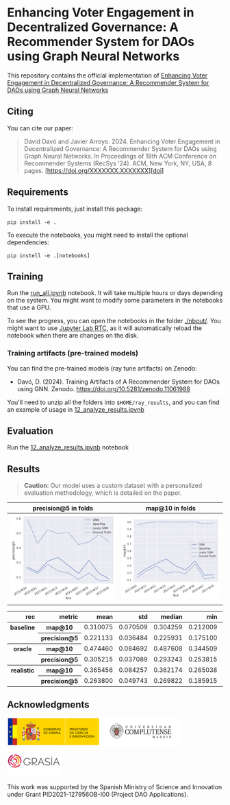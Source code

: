 
# Enhancing Voter Engagement in Decentralized Governance: A Recommender System for DAOs using Graph Neural Networks

This repository contains the official implementation of [Enhancing Voter Engagement in Decentralized Governance: A Recommender System for DAOs using Graph Neural Networks][doi]

## Citing

You can cite our paper:
> David Davó and Javier Arroyo. 2024. Enhancing Voter Engagement in Decentralized Governance: A Recommender System for DAOs using Graph Neural Networks. In Proceedings of 18th ACM Conference on Recommender Systems (RecSys ’24). ACM, New York, NY, USA, 8 pages. [https://doi.org/XXXXXXX.XXXXXXX][doi]

## Requirements

To install requirements, just install this package:
```
pip install -e .
```

To execute the notebooks, you might need to install the optional dependencies:

```
pip instell -e .[notebooks]
```

## Training

Run the [run_all.ipynb](./notebooks/run_all.ipynb) notebook. It will take multiple hours or days depending on the system.
You might want to modify some parameters in the notebooks that use a GPU.

To see the progress, you can open the notebooks in the folder [./nbout/](./nbout/). You might want to use [Jupyter Lab RTC](https://jupyterlab.readthedocs.io/en/stable/user/rtc.html), as it will automatically reload the notebook when there are changes on the disk.

### Training artifacts (pre-trained models)

You can find the pre-trained models (ray tune artifacts) on Zenodo:

- Davó, D. (2024). Training Artifacts of A Recommender System for DAOs using GNN. Zenodo. https://doi.org/10.5281/zenodo.11061988

You'll need to unzip all the folders into `$HOME/ray_results`, and you can find an example of usage in [12_analyze_results.ipynb](./notebooks/12_analyze_results.ipynb)



## Evaluation

Run the [12_analyze_results.ipynb](./notebooks/12_analyze_results.ipynb) notebook

## Results

> **Caution**: Our model uses a custom dataset with a personalized evaluation methodology, which is detailed on the paper.

| precision@5 in folds | map@10 in folds |
|----------------------|-----------------|
| ![](./figures/09_gnn_results_precision_5.png) | ![](./figures/09_gnn_results_map_10.png) |

<table>
  <thead>
    <tr style="text-align: right;">
      <th>rec</th>
      <th>metric</th>
      <th>mean</th>
      <th>std</th>
      <th>median</th>
      <th>min</th>
      <th>max</th>
    </tr>
  </thead>
  <tbody>
    <tr>
      <th rowspan="2" valign="top">baseline</th>
      <th>map@10</th>
      <td>0.310075</td>
      <td>0.070509</td>
      <td>0.304259</td>
      <td>0.212009</td>
      <td>0.417010</td>
    </tr>
    <tr>
      <th>precision@5</th>
      <td>0.221133</td>
      <td>0.036484</td>
      <td>0.225931</td>
      <td>0.175100</td>
      <td>0.287129</td>
    </tr>
    <tr>
      <th rowspan="2" valign="top">oracle</th>
      <th>map@10</th>
      <td>0.474460</td>
      <td>0.084692</td>
      <td>0.487608</td>
      <td>0.344509</td>
      <td>0.599718</td>
    </tr>
    <tr>
      <th>precision@5</th>
      <td>0.305215</td>
      <td>0.037089</td>
      <td>0.293243</td>
      <td>0.253815</td>
      <td>0.349153</td>
    </tr>
    <tr>
      <th rowspan="2" valign="top">realistic</th>
      <th>map@10</th>
      <td>0.365456</td>
      <td>0.084257</td>
      <td>0.362174</td>
      <td>0.265038</td>
      <td>0.490331</td>
    </tr>
    <tr>
      <th>precision@5</th>
      <td>0.263800</td>
      <td>0.049743</td>
      <td>0.269822</td>
      <td>0.185915</td>
      <td>0.333898</td>
    </tr>
  </tbody>
</table>

## Acknowledgments

![Logotipo ministerio de ciencia e innovación](./figures/logos/logo-ministerio.png)![Logotipo UCM](./figures/logos/logo-ucm.png)![Logotipo GRASIA](./figures/logos/logo-grasia.png)

This work was supported by the Spanish Ministry of Science and Innovation under Grant PID2021-127956OB-I00 (Project DAO Applications).

[doi]: https://doi.org/XXXXXXX.XXXXXXX
